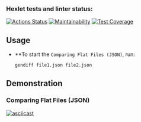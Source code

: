### Hexlet tests and linter status:
[![Actions Status](https://github.com/Sun-Austerlitz/python-project-50/actions/workflows/hexlet-check.yml/badge.svg)](https://github.com/Sun-Austerlitz/python-project-50/actions)
[![Maintainability](https://api.codeclimate.com/v1/badges/59bb3514a93e0a33ac37/maintainability)](https://codeclimate.com/github/Sun-Austerlitz/python-project-50/maintainability)
[![Test Coverage](https://api.codeclimate.com/v1/badges/59bb3514a93e0a33ac37/test_coverage)](https://codeclimate.com/github/Sun-Austerlitz/python-project-50/test_coverage)

## Usage
- **To start the `Comparing Flat Files (JSON)`, run:
    ```sh
    gendiff file1.json file2.json
    ```

## Demonstration
### Comparing Flat Files (JSON)
[![asciicast](https://asciinema.org/a/QLWJnP5YQc9Uf4Qxuwpnh2Wr0.svg)](https://asciinema.org/a/QLWJnP5YQc9Uf4Qxuwpnh2Wr0)
